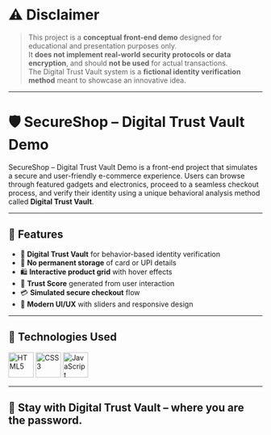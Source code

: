 # ⚠️ Disclaimer

> This project is a **conceptual front-end demo** designed for educational and presentation purposes only.  
> It **does not implement real-world security protocols or data encryption**, and should **not be used** for actual transactions.  
> The Digital Trust Vault system is a **fictional identity verification method** meant to showcase an innovative idea.

---

# 🛡️ SecureShop – Digital Trust Vault Demo

SecureShop – Digital Trust Vault Demo is a front-end project that simulates a secure and user-friendly e-commerce experience. Users can browse through featured gadgets and electronics, proceed to a seamless checkout process, and verify their identity using a unique behavioral analysis method called **Digital Trust Vault**.

---

## 🌟 Features

- 🔐 **Digital Trust Vault** for behavior-based identity verification  
- 🧾 **No permanent storage** of card or UPI details  
- 🛍️ **Interactive product grid** with hover effects  
- 🧠 **Trust Score** generated from user interaction  
- 💳 **Simulated secure checkout** flow  
- 🎨 **Modern UI/UX** with sliders and responsive design

---

## 📂 Technologies Used

<p align="left"> <img src="https://cdn.jsdelivr.net/gh/devicons/devicon/icons/html5/html5-original.svg" alt="HTML5" width="50" height="50"/> <img src="https://cdn.jsdelivr.net/gh/devicons/devicon/icons/css3/css3-original.svg" alt="CSS3" width="50" height="50"/> <img src="https://cdn.jsdelivr.net/gh/devicons/devicon/icons/javascript/javascript-original.svg" alt="JavaScript" width="50" height="50"/> </p>

---

## 🔗 Stay with **Digital Trust Vault** – where **you** are the password.

